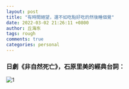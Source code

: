```yaml
---
layout: post
title: "有時間絕望，還不如吃點好吃的然後睡個覺"
date: 2022-03-02 21:26:11 +0800
author: 丘海东 
tags: rough
comments: true
categories: personal
---
```

### 日劇《非自然死亡》，石原里美的經典台詞：  
![1](http://r.photo.store.qq.com/psc?/V53xBhKC4JFvE03uTNAL1QWxNF3K6JJT/TmEUgtj9EK6.7V8ajmQrEPMAzCkpOgy5tCy3tTQ3OyKRNUeV6.9vL0xbD4ehX3kSfXse0GFc5y1t4paxnyymqnq24kw..dtLIAjvznsA7ts!/r)

